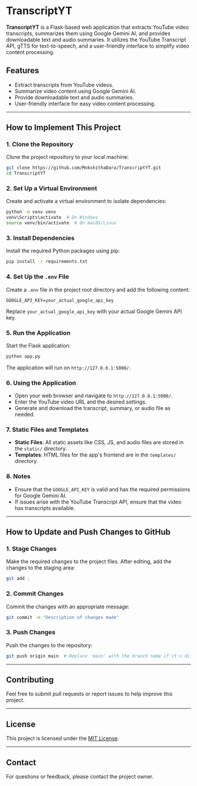 # TranscriptYT

**TranscriptYT** is a Flask-based web application that extracts YouTube video transcripts, summarizes them using Google Gemini AI, and provides downloadable text and audio summaries. It utilizes the YouTube Transcript API, gTTS for text-to-speech, and a user-friendly interface to simplify video content processing.

## Features
- Extract transcripts from YouTube videos.
- Summarize video content using Google Gemini AI.
- Provide downloadable text and audio summaries.
- User-friendly interface for easy video content processing.

---

## How to Implement This Project

### 1. Clone the Repository
Clone the project repository to your local machine:

```bash
git clone https://github.com/MokshithaDara/TranscriptYT.git
cd TranscriptYT
```

### 2. Set Up a Virtual Environment

Create and activate a virtual environment to isolate dependencies:

```bash
python -m venv venv
venv\Scripts\activate  # On Windows
source venv/bin/activate  # On macOS/Linux
```

### 3. Install Dependencies

Install the required Python packages using pip:

```bash
pip install -r requirements.txt
```

### 4. Set Up the `.env` File

Create a `.env` file in the project root directory and add the following content:

```
GOOGLE_API_KEY=your_actual_google_api_key
```

Replace `your_actual_google_api_key` with your actual Google Gemini API key.

### 5. Run the Application

Start the Flask application:

```bash
python app.py
```

The application will run on `http://127.0.0.1:5000/`.

### 6. Using the Application

- Open your web browser and navigate to `http://127.0.0.1:5000/`.
- Enter the YouTube video URL and the desired settings.
- Generate and download the transcript, summary, or audio file as needed.

### 7. Static Files and Templates

- **Static Files**: All static assets like CSS, JS, and audio files are stored in the `static/` directory.
- **Templates**: HTML files for the app's frontend are in the `templates/` directory.

### 8. Notes

- Ensure that the `GOOGLE_API_KEY` is valid and has the required permissions for Google Gemini AI.
- If issues arise with the YouTube Transcript API, ensure that the video has transcripts available.

---

## How to Update and Push Changes to GitHub

### 1. Stage Changes

Make the required changes to the project files. After editing, add the changes to the staging area:

```bash
git add .
```

### 2. Commit Changes

Commit the changes with an appropriate message:

```bash
git commit -m "Description of changes made"
```

### 3. Push Changes

Push the changes to the repository:

```bash
git push origin main  # Replace 'main' with the branch name if it's different
```

---

## Contributing

Feel free to submit pull requests or report issues to help improve this project.

---

## License

This project is licensed under the [MIT License](LICENSE).

---

## Contact

For questions or feedback, please contact the project owner.
